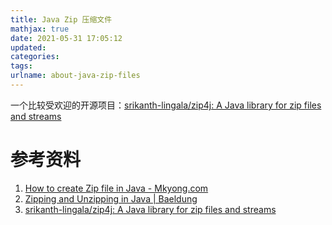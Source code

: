 ```yaml
---
title: Java Zip 压缩文件
mathjax: true
date: 2021-05-31 17:05:12
updated:
categories:
tags:
urlname: about-java-zip-files
---
```




<!-- more -->

一个比较受欢迎的开源项目：[srikanth-lingala/zip4j: A Java library for zip files and streams](https://github.com/srikanth-lingala/zip4j)



# 参考资料

1. [How to create Zip file in Java - Mkyong.com](https://mkyong.com/java/how-to-compress-files-in-zip-format/)
2. [Zipping and Unzipping in Java | Baeldung](https://www.baeldung.com/java-compress-and-uncompress)
3. [srikanth-lingala/zip4j: A Java library for zip files and streams](https://github.com/srikanth-lingala/zip4j)
